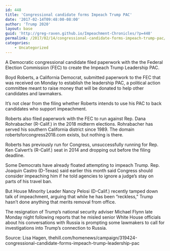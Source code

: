 ```yaml
---
id: 448
title: 'Congressional candidate forms Impeach Trump PAC'
date: '2017-02-14T09:48:00-08:00'
author: 'Trump 2020'
layout: base
guid: 'http://greg-raven.github.io/Impeachment-Chronicles/?p=448'
permalink: /2017/02/14/congressional-candidate-forms-impeach-trump-pac/
categories:
    - Uncategorized
---
```


A Democratic congressional candidate filed paperwork with the the Federal Election Commission (FEC) to create the Impeach Trump Leadership PAC.

Boyd Roberts, a California Democrat, submitted paperwork to the FEC that was received on Monday to establish the leadership PAC, a political action committee meant to raise money that will be donated to help other candidates and lawmakers.

It’s not clear from the filing whether Roberts intends to use his PAC to back candidates who support impeachment.

Roberts also filed paperwork with the FEC to run against Rep. Dana Rohrabacher (R-Calif.) in the 2018 midterm elections. Rohrabacher has served his southern California district since 1989. The domain robertsforcongress2018.com exists, but nothing is there.

Roberts has previously run for Congress, unsuccessfully running for Rep. Ken Calvert’s (R-Calif.) seat in 2014 and dropping out before the filing deadline.

Some Democrats have already floated attempting to impeach Trump. Rep. Joaquin Castro (D-Texas) said earlier this month said Congress should consider impeaching him if he told agencies to ignore a judge’s stay on parts of his travel ban.

But House Minority Leader Nancy Pelosi (D-Calif.) recently tamped down talk of impeachment, arguing that while he has been “reckless,” Trump hasn’t done anything that merits removal from office.

The resignation of Trump’s national security adviser Michael Flynn late Monday night following reports that he misled senior White House officials about his conversations with Russia is prompting some lawmakers to call for investigations into Trump’s connection to Russia.

Source: Lisa Hagen, thehill.com/homenews/campaign/319424-congressional-candidate-forms-impeach-trump-leadership-pac